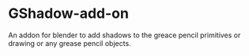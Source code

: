 # GShadow-add-on
An addon for blender to add shadows to the greace pencil primitives or drawing or any grease pencil objects.
